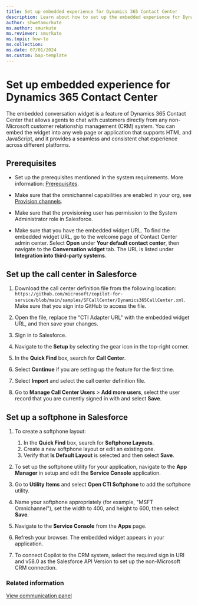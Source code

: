 ```yaml
---
title: Set up embedded experience for Dynamics 365 Contact Center
description: Learn about how to set up the embedded experience for Dynamics 365 Contact Center.
author: shwetamurkute
ms.author: smurkute
ms.reviewer: smurkute
ms.topic: how-to
ms.collection:
ms.date: 07/01/2024
ms.custom: bap-template
---
```


# Set up embedded experience for Dynamics 365 Contact Center

The embedded conversation widget is a feature of Dynamics 365 Contact Center that allows agents to chat with customers directly from any non-Microsoft customer relationship management (CRM) system. You can embed the widget into any web page or application that supports HTML and JavaScript, and it provides a seamless and consistent chat experience across different platforms.

## Prerequisites

- Set up the prerequisites mentioned in the system requirements. More information: [Prerequisites](../implement/system-requirements-contact-center.md#prerequisites).
  
- Make sure that the omnichannel capabilities are enabled in your org, see [Provision channels](../implement/provision-channels.md).

- Make sure that the provisioning user has permission to the System Administrator role in Salesforce.

- Make sure that you have the embedded widget URL. To find the embedded widget URL, go to the welcome page of Contact Center admin center. Select **Open** under **Your default contact center**, then navigate to the **Conversation widget** tab. The URL is listed under **Integration into third-party systems**.

## Set up the call center in Salesforce

1. Download the call center definition file from the following location: `https://github.com/microsoft/copilot-for-service/blob/main/samples/SFCallCenter/Dynamics365CallCenter.xml`. Make sure that you sign into GitHub to access the file.

1. Open the file, replace the "CTI Adapter URL" with the embedded widget URL, and then save your changes.

1. Sign in to Salesforce.

1. Navigate to the **Setup** by selecting the gear icon in the top-right corner.

1. In the **Quick Find** box, search for **Call Center**.

1. Select **Continue** if you are setting up the feature for the first time.

1. Select **Import** and select the call center definition file.

1. Go to **Manage Call Center Users** > **Add more users**, select the user record that you are currently signed in with and select **Save**.

## Set up a softphone in Salesforce

1. To create a softphone layout:
    1. In the **Quick Find** box, search for **Softphone Layouts**.
    2. Create a new softphone layout or edit an existing one.
    3. Verify that **Is Default Layout** is selected and then select **Save**.
    
1. To set up the softphone utility for your application, navigate to the **App Manager** in setup and edit the **Service Console** application.

1. Go to **Utility Items** and select **Open CTI Softphone** to add the softphone utility.

1. Name your softphone appropriately (for example, "MSFT Omnichannel"), set the width to 400, and height to 600, then select **Save**.

1. Navigate to the **Service Console** from the **Apps** page.

1. Refresh your browser. The embedded widget appears in your application.

1. To connect Copilot to the CRM system, select the required sign in URI and v58.0 as the Salesforce API Version to set up the non-Microsoft CRM connection.

### Related information

[View communication panel](/dynamics365/customer-service/use/oc-conversation-control?context=/dynamics365/contact-center/context/use-context)  
